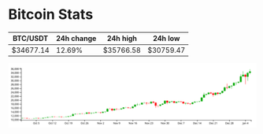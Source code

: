 # Bitcoin Stats

BTC/USDT|24h change|24h high|24h low|
|---|---|---|---|
|$34677.14|12.69%|$35766.58|$30759.47|

<img src="./chart.svg">
